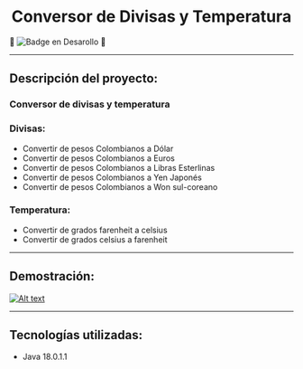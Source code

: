 <h1 align="center"> Conversor de Divisas y Temperatura </h1>

🚧 ![Badge en Desarollo](https://img.shields.io/badge/STATUS-EN%20DESAROLLO-green) 🚧

---

<h2>Descripción del proyecto:</h2>

<h3>Conversor de divisas y temperatura</h3>

<h3>Divisas:</h3>

*  Convertir de pesos Colombianos a Dólar
* Convertir de pesos Colombianos  a Euros
* Convertir de pesos Colombianos  a Libras Esterlinas 
* Convertir de pesos Colombianos  a Yen Japonés 
* Convertir de pesos Colombianos a Won sul-coreano

<h3>Temperatura:</h3>

* Convertir de grados farenheit a celsius
* Convertir de grados celsius a farenheit

---

<h2>Demostración:</h2>

[![Alt text](https://img.youtube.com/vi/PiIlZdnO8Mk/0.jpg)](https://www.youtube.com/watch?v=PiIlZdnO8Mk)

---

<h2>Tecnologías utilizadas:</h2>

* Java 18.0.1.1



